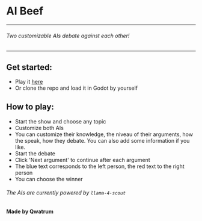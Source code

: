 # AI Beef
---

###### Two customizable AIs debate against each other!
---
## Get started:
- Play it [here](https://qwatrum.itch.io/ai-beef)
- Or clone the repo and load it in Godot by yourself

## How to play:
- Start the show and choose any topic
- Customize both AIs
- You can customize their knowledge, the niveau of their arguments, how the speak, how they debate. You can also add some information if you like.
- Start the debate
- Click 'Next argument' to continue after each argument
- The blue text corresponds to the left person, the red text to the right person
- You can choose the winner


###### The AIs are currently powered by `llama-4-scout`


#### Made by Qwatrum
